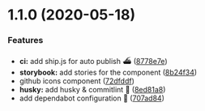 <a name="1.1.0"></a>
# 1.1.0 (2020-05-18)


### Features

* **ci:** add ship.js for auto publish ⛴ ([8778e7e](https://github.com/vinayakkulkarni/v-github-icon/commit/8778e7e))
* **storybook:** add stories for the component ([8b24f34](https://github.com/vinayakkulkarni/v-github-icon/commit/8b24f34))
* github icons component ([72dfddf](https://github.com/vinayakkulkarni/v-github-icon/commit/72dfddf))
* **husky:** add husky & commitlint 🦮 ([8ed81a8](https://github.com/vinayakkulkarni/v-github-icon/commit/8ed81a8))
* add dependabot configuration 🤖 ([707ad84](https://github.com/vinayakkulkarni/v-github-icon/commit/707ad84))



